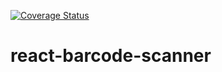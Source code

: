 [![Coverage Status](https://coveralls.io/repos/github/AdrianMendez1199/react-barcode-scanner/badge.svg?branch=master)](https://coveralls.io/github/AdrianMendez1199/react-barcode-scanner?branch=master)
# react-barcode-scanner
